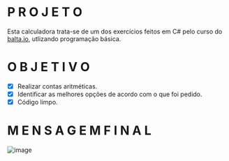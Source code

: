 # P R O J E T O

Esta calculadora trata-se de um dos exercícios feitos em C# pelo curso do [balta.io](balta.io), utlizando programação básica.

# O B J E T I V O

- [x] Realizar contas aritméticas.
- [x] Identificar as melhores opções de acordo com o que foi pedido.
- [x] Código limpo.

# M E N S A G E M     F I N A L
![image](https://user-images.githubusercontent.com/73266806/221065115-63de26b4-c3df-47ac-81f4-5e5ee503475d.png)
